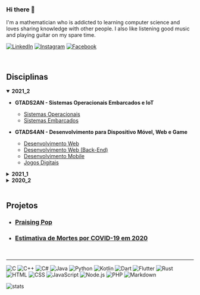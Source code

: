 ### Hi there 👋

I'm a mathematician who is addicted to learning computer science and loves sharing knowledge with other people. I also like listening good music and playing guitar on my spare time.

[![LinkedIn](https://img.shields.io/badge/LinkedIn-0077B5?style=for-the-badge&logo=linkedin&logoColor=white)](https://br.linkedin.com/in/eduardo-ono-b4a55420)
[![Instagram](https://img.shields.io/badge/Instagram-E4405F?style=for-the-badge&logo=instagram&logoColor=white)](https://www.instagram.com/eduardoono1973/)
[![Facebook](https://img.shields.io/badge/Facebook-1877F2?style=for-the-badge&logo=facebook&logoColor=white)](https://www.facebook.com/eduardo.ono/)

<br>

## Disciplinas

<details open>
  <summary>
    <strong>2021_2</strong>
  </summary>
  <section markdown="1">

  * <strong>GTADS2AN - Sistemas Operacionais Embarcados e IoT</strong>
    * [Sistemas Operacionais](https://github.com/eduardo-ono/Sistemas-Operacionais)
    * [Sistemas Embarcados](https://github.com/eduardo-ono/Sistemas-Embarcados)

  * <strong>GTADS4AN - Desenvolvimento para Dispositivo Móvel, Web e Game</strong>
    * [Desenvolvimento Web](https://github.com/eduardo-ono/desenvolvimento-web)
    * [Desenvolvimento Web (Back-End)](https://github.com/eduardo-ono/desenvolvimento-web_back-end)
    * [Desenvolvimento Mobile](https://github.com/eduardo-ono/desenvolvimento-mobile)
    * [Jogos Digitais](https://github.com/eduardo-ono/jogos-digitais)

  </section>
</details>

<details>
  <summary>
    <strong>2021_1</strong>
  </summary>
  <section markdown="1">

  * <strong>GECO5AN: Desenvolvimento para Dispositivo Móvel, Web e Game</strong>
    * [Desenvolvimento Web](https://github.com/eduardo-ono/desenvolvimento-web)
    * [Desenvolvimento Web (Back-End)](https://github.com/eduardo-ono/desenvolvimento-web_back-end)
    * [Desenvolvimento Mobile](https://github.com/eduardo-ono/desenvolvimento-mobile)
    * [Jogos Digitais](https://github.com/eduardo-ono/jogos-digitais)

  * <strong>[GECO7AN - Sistemas Embarcados](https://github.com/eduardo-ono/Sistemas-Embarcados)</strong>

  * <strong>[GECO7AN - Sistemas Operacionais](https://github.com/eduardo-ono/Sistemas-Operacionais)</strong>

  </section>
</details>

<details>
  <summary>
    <strong>2020_2</strong>
  </summary>
  <section markdown="1">

  * <strong>GECO6AN - Organização de Computadores</strong>

  * <strong>GTADS2AN - Sistemas Operacionais Embarcados e IoT</strong>

  * <strong>GTADS4AN - Desenvolvimento para Dispositivo Móvel, Web e Game</strong>

  </section>
</details>

<br>

## Projetos

  * ### [Praising Pop](https://eduardo-ono.github.io/Praising-Pop/)
  * ### [Estimativa de Mortes por COVID-19 em 2020](https://eduardo-ono.github.io/eduardo-ono/covid-19/index.html)

<br><hr>

![C](https://img.shields.io/badge/C-00599C?style=for-the-badge&logo=c&logoColor=white)
![C++](https://img.shields.io/badge/C%2B%2B-00599C?style=for-the-badge&logo=c%2B%2B&logoColor=white)
![C#](https://img.shields.io/badge/C%23-239120?style=for-the-badge&logo=c-sharp&logoColor=white)
![Java](https://img.shields.io/badge/Java-ED8B00?style=for-the-badge&logo=java&logoColor=white)
![Python](https://img.shields.io/badge/Python-14354C?style=for-the-badge&logo=python&logoColor=white)
![Kotlin](https://img.shields.io/badge/Kotlin-0095D5?&style=for-the-badge&logo=kotlin&logoColor=white)
![Dart](https://img.shields.io/badge/Dart-0175C2?style=for-the-badge&logo=dart&logoColor=white)
![Flutter](https://img.shields.io/badge/Flutter-02569B?style=for-the-badge&logo=flutter&logoColor=white)
![Rust](https://img.shields.io/badge/Rust-000000?style=for-the-badge&logo=rust&logoColor=white)
![HTML](https://img.shields.io/badge/HTML-239120?style=for-the-badge&logo=html5&logoColor=white)
![CSS](https://img.shields.io/badge/CSS-239120?&style=for-the-badge&logo=css3&logoColor=white)
![JavaScript](https://img.shields.io/badge/JavaScript-F7DF1E?style=for-the-badge&logo=javascript&logoColor=black)
![Node.js](https://img.shields.io/badge/Node.js-43853D?style=for-the-badge&logo=node.js&logoColor=white)
![PHP](https://img.shields.io/badge/PHP-777BB4?style=for-the-badge&logo=php&logoColor=white)
![Markdown](https://img.shields.io/badge/Markdown-000000?style=for-the-badge&logo=markdown&logoColor=white)

![stats](https://github-readme-stats.vercel.app/api/top-langs/?username=eduardo-ono&theme=dark)

<br>

<!--
**eduardo-ono/eduardo-ono** is a ✨ _special_ ✨ repository because its `README.md` (this file) appears on your GitHub profile.

Here are some ideas to get you started:

- 🔭 I’m currently working on ...
- 🌱 I’m currently learning ...
- 👯 I’m looking to collaborate on ...
- 🤔 I’m looking for help with ...
- 💬 Ask me about ...
- 📫 How to reach me: ...
- 😄 Pronouns: ...
- ⚡ Fun fact: ...
-->
